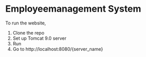 # Employeemanagement System

To run the website, 
1. Clone the repo
2. Set up Tomcat 9.0 server
3. Run 
4. Go to http://localhost:8080/{server_name}